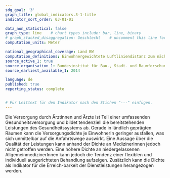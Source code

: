 ```yaml
---
sdg_goal: '3'
graph_title: global_indicators.3-1-title 
indicator_sort_order: 03-01-01

data_non_statistical: false
graph_type: line    # chart types include: bar, line, binary
# graph_stacked_disaggregation: Geschlecht    # uncomment this line for stacked bars. eplace "Geschlecht" with the field of aggregation.
computation_units: Meter

national_geographical_coverage: Land BW
computation_definitions: Einwohnergewichtete Luftliniendistanz zum nächsten Hausarzt
source_active_1: true
source_organisation_1: Bundesinstitut für Bau-, Stadt- und Raumforschung
source_earliest_available_1: 2014

language: de   
published: true
reporting_status: complete


# Für Leittext für den Indikator nach den Stichen "---" einfügen.
---
```


Die Versorgung durch Ärztinnen und Ärzte ist Teil einer umfassenden Gesundheitsversorgung und bildet tendenziell die bereitstehenden Leistungen des Gesundheitssystems ab. Gerade in ländlich geprägten Räumen kann die Versorgungsdichte je EinwohnerIn geringer ausfallen, was sich unmittelbar auf die Anfahrtswege auswirkt. Eine Aussage über die Qualität der Leistungen kann anhand der Dichte an MedizinerInnen jedoch nicht getroffen werden.
Eine höhere Dichte an niedergelassenen AllgemeinmedizinerInnen kann jedoch die Tendenz einer flexiblen und individuell ausgerichteten Behandlung aufzeigen. Zusätzlich kann die Dichte als Indikator für die Erreich-barkeit der Dienstleistungen herangezogen werden.